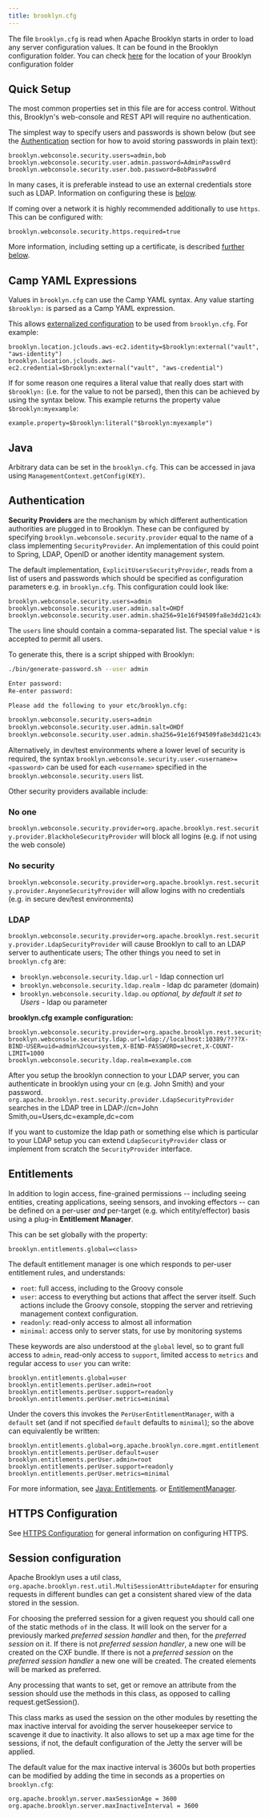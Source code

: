 ```yaml
---
title: brooklyn.cfg
---
```


The file `brooklyn.cfg` is read when Apache Brooklyn starts in order to load any server configuration values. It can be found in the Brooklyn configuration folder. You can check [here]({{book.path.docs}}/ops/paths.md) for the location of your Brooklyn configuration folder

## Quick Setup

The most common properties set in this file are for access control. Without this, Brooklyn's 
web-console and REST API will require no authentication.

The simplest way to specify users and passwords is shown below (but see the 
[Authentication](#authentication) section for how to avoid storing passwords in plain text):
 
```properties
brooklyn.webconsole.security.users=admin,bob
brooklyn.webconsole.security.user.admin.password=AdminPassw0rd
brooklyn.webconsole.security.user.bob.password=BobPassw0rd
```

In many cases, it is preferable instead to use an external credentials store such as LDAP.
Information on configuring these is [below](#authentication). 

If coming over a network it is highly recommended additionally to use `https`.
This can be configured with:

```properties
brooklyn.webconsole.security.https.required=true
```

More information, including setting up a certificate, is described [further below](#https-configuration).


## Camp YAML Expressions

Values in `brooklyn.cfg` can use the Camp YAML syntax. Any value starting `$brooklyn:` is 
parsed as a Camp YAML expression.

This allows [externalized configuration]({{book.path.docs}}/ops/externalized-configuration.md) to be used from 
`brooklyn.cfg`. For example:

```properties
brooklyn.location.jclouds.aws-ec2.identity=$brooklyn:external("vault", "aws-identity")
brooklyn.location.jclouds.aws-ec2.credential=$brooklyn:external("vault", "aws-credential")
```

If for some reason one requires a literal value that really does start with `$brooklyn:` (i.e.
for the value to not be parsed), then this can be achieved by using the syntax below. This 
example returns the property value `$brooklyn:myexample`:

```properties
example.property=$brooklyn:literal("$brooklyn:myexample")
```


## Java

Arbitrary data can be set in the `brooklyn.cfg`.
This can be accessed in java using `ManagementContext.getConfig(KEY)`.


## Authentication

**Security Providers** are the mechanism by which different authentication authorities are plugged in to Brooklyn.
These can be configured by specifying `brooklyn.webconsole.security.provider` equal 
to the name of a class implementing `SecurityProvider`.
An implementation of this could point to Spring, LDAP, OpenID or another identity management system.

The default implementation, `ExplicitUsersSecurityProvider`, reads from a list of users and passwords
which should be specified as configuration parameters e.g. in `brooklyn.cfg`.
This configuration could look like:

```properties
brooklyn.webconsole.security.users=admin
brooklyn.webconsole.security.user.admin.salt=OHDf
brooklyn.webconsole.security.user.admin.sha256=91e16f94509fa8e3dd21c43d69cadfd7da6e7384051b18f168390fe378bb36f9
```

The `users` line should contain a comma-separated list. The special value `*` is accepted to permit all users.

To generate this, there is a script shipped with Brooklyn:

```bash
./bin/generate-password.sh --user admin

Enter password: 
Re-enter password: 

Please add the following to your etc/brooklyn.cfg:

brooklyn.webconsole.security.users=admin
brooklyn.webconsole.security.user.admin.salt=OHDf
brooklyn.webconsole.security.user.admin.sha256=91e16f94509fa8e3dd21c43d69cadfd7da6e7384051b18f168390fe378bb36f9
```

Alternatively, in dev/test environments where a lower level of security is required,
the syntax `brooklyn.webconsole.security.user.<username>=<password>` can be used for
each `<username>` specified in the `brooklyn.webconsole.security.users` list.

Other security providers available include:

### No one

`brooklyn.webconsole.security.provider=org.apache.brooklyn.rest.security.provider.BlackholeSecurityProvider`
will block all logins (e.g. if not using the web console)

### No security

`brooklyn.webconsole.security.provider=org.apache.brooklyn.rest.security.provider.AnyoneSecurityProvider`
will allow logins with no credentials (e.g. in secure dev/test environments) 

### LDAP

`brooklyn.webconsole.security.provider=org.apache.brooklyn.rest.security.provider.LdapSecurityProvider`
will cause Brooklyn to call to an LDAP server to authenticate users;
The other things you need to set in `brooklyn.cfg` are:

* `brooklyn.webconsole.security.ldap.url` - ldap connection url
* `brooklyn.webconsole.security.ldap.realm` - ldap dc parameter (domain)
* `brooklyn.webconsole.security.ldap.ou` *optional, by default it set to Users* -  ldap ou parameter

**brooklyn.cfg example configuration:**

~~~
brooklyn.webconsole.security.provider=org.apache.brooklyn.rest.security.provider.LdapSecurityProvider
brooklyn.webconsole.security.ldap.url=ldap://localhost:10389/????X-BIND-USER=uid=admin%2cou=system,X-BIND-PASSWORD=secret,X-COUNT-LIMIT=1000
brooklyn.webconsole.security.ldap.realm=example.com
~~~

After you setup the brooklyn connection to your LDAP server, you can authenticate in brooklyn using your cn (e.g. John Smith) and your password.
`org.apache.brooklyn.rest.security.provider.LdapSecurityProvider` searches in the LDAP tree in LDAP://cn=John Smith,ou=Users,dc=example,dc=com

If you want to customize the ldap path or something else which is particular to your LDAP setup you
can extend `LdapSecurityProvider` class or implement from scratch the `SecurityProvider` interface.


## Entitlements

In addition to login access, fine-grained permissions -- including 
seeing entities, creating applications, seeing sensors, and invoking effectors --
can be defined on a per-user *and* per-target (e.g. which entity/effector) basis
using a plug-in **Entitlement Manager**.

This can be set globally with the property:

```properties
brooklyn.entitlements.global=<class>
```

The default entitlement manager is one which responds to per-user entitlement rules,
and understands:

* `root`:  full access, including to the Groovy console
* `user`:  access to everything but actions that affect the server itself. Such actions include the
  Groovy console, stopping the server and retrieving management context configuration.
* `readonly`:  read-only access to almost all information
* `minimal`:  access only to server stats, for use by monitoring systems

These keywords are also understood at the `global` level, so to grant full access to `admin`,
read-only access to `support`, limited access to `metrics` and regular access to `user`
you can write:

```properties
brooklyn.entitlements.global=user
brooklyn.entitlements.perUser.admin=root
brooklyn.entitlements.perUser.support=readonly
brooklyn.entitlements.perUser.metrics=minimal
```

Under the covers this invokes the `PerUserEntitlementManager`, 
with a `default` set (and if not specified `default` defaults to `minimal`); 
so the above can equivalently be written:

```properties
brooklyn.entitlements.global=org.apache.brooklyn.core.mgmt.entitlement.PerUserEntitlementManager
brooklyn.entitlements.perUser.default=user
brooklyn.entitlements.perUser.admin=root
brooklyn.entitlements.perUser.support=readonly
brooklyn.entitlements.perUser.metrics=minimal
```

For more information, see 
[Java: Entitlements]({{book.path.docs}}/blueprints/java/entitlements.md).
or
[EntitlementManager]({{book.url.brooklyn_javadoc}}/org/apache/brooklyn/api/mgmt/entitlement/EntitlementManager.html).


## HTTPS Configuration

See [HTTPS Configuration]({{book.path.docs}}/ops/configuration/https.md) for general information on configuring HTTPS.


## Session configuration

Apache Brooklyn uses a util class, `org.apache.brooklyn.rest.util.MultiSessionAttributeAdapter` for ensuring requests 
in different bundles can get a consistent shared view of the data stored in the session.

For choosing the preferred session for a given request you should call one of the static methods `of` in the class.
It will look on the server for a previously marked _preferred session handler_ and then, for the _preferred session_ on 
it.  If there is not _preferred session handler_, a new one will be created on the CXF bundle. If there is not a 
_preferred session_ on the _preferred session handler_ a new one will be created. The created elements will be marked as
preferred.    

Any processing that wants to set, get or remove an attribute from the session should use the methods in this class,
as opposed to calling request.getSession().

This class marks as used the session on the other modules by resetting the max inactive interval for avoiding the server
housekeeper service to scavenge it due to inactivity. It also allows to set up a max age time for the sessions, if not, 
the default configuration of the Jetty the server will be applied.
 
The default value for the max inactive interval is 3600s but both properties can be modified by adding the time in 
seconds as a properties on `brooklyn.cfg`:

```properties
org.apache.brooklyn.server.maxSessionAge = 3600
org.apache.brooklyn.server.maxInactiveInterval = 3600
```
  